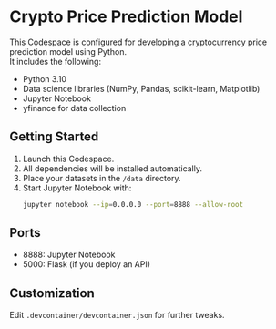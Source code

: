 # Crypto Price Prediction Model

This Codespace is configured for developing a cryptocurrency price prediction model using Python.  
It includes the following:
- Python 3.10
- Data science libraries (NumPy, Pandas, scikit-learn, Matplotlib)
- Jupyter Notebook
- yfinance for data collection

## Getting Started

1. Launch this Codespace.
2. All dependencies will be installed automatically.
3. Place your datasets in the `/data` directory.
4. Start Jupyter Notebook with:
    ```bash
    jupyter notebook --ip=0.0.0.0 --port=8888 --allow-root
    ```

## Ports

- 8888: Jupyter Notebook
- 5000: Flask (if you deploy an API)

## Customization

Edit `.devcontainer/devcontainer.json` for further tweaks.
